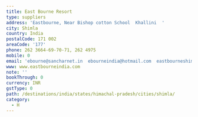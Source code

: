 ```yaml
---
title: East Bourne Resort
type: suppliers
address: 'Eastbourne, Near Bishop cotton School  Khallini  '
city: Shimla
country: India
postalCode: 171 002
areaCode: '177'
phone: 262 3664-69-70-71, 262 4975
mobile: 0
email: 'ebourne@sancharnet.in  ebourneindia@hotmail.com  eastbourneshimla@gmail.com  '
www: www.eastbourneindia.com
note: ''
bookThrough: 0
currency: INR
gstType: 0
path: /destinations/india/states/himachal-pradesh/cities/shimla/
category:
  - H
---
```


